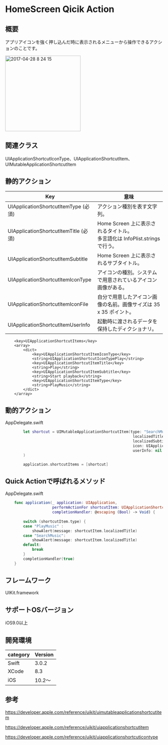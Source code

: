 # HomeScreen Qicik Action

## 概要
アプリアイコンを強く押し込んだ時に表示されるメニューから操作できるアクションのことです。

<img width="241" alt="2017-04-28 8 24 15" src="https://cloud.githubusercontent.com/assets/9479568/25508306/1bafc208-2bec-11e7-8cc0-3c931774cbc3.png">

## 関連クラス
UIApplicationShortcutIconType、UIApplicationShortcutItem、UIMutableApplicationShortcutItem

## 静的アクション

| Key | 意味 |
| ---|---|
| UIApplicationShortcutItemType (必須)	| アクション種別を表す文字列。 |
| UIApplicationShortcutItemTitle (必須)	| Home Screen 上に表示されるタイトル。<br>多言語化は InfoPlist.strings で行う。|
| UIApplicationShortcutItemSubtitle	| Home Screen 上に表示されるサブタイトル。|
| UIApplicationShortcutItemIconType	| アイコンの種別。システムで用意されているアイコン画像がある。|
| UIApplicationShortcutItemIconFile	| 自分で用意したアイコン画像の名前。画像サイズは 35 x 35 ポイント。|
| UIApplicationShortcutItemUserInfo	| 起動時に渡されるデータを保持したディクショナリ。 |


```
	<key>UIApplicationShortcutItems</key>
	<array>
		<dict>
			<key>UIApplicationShortcutItemIconType</key>
			<string>UIApplicationShortcutIconTypePlay</string>
			<key>UIApplicationShortcutItemTitle</key>
			<string>Play</string>
			<key>UIApplicationShortcutItemSubtitle</key>
			<string>Start playback</string>
			<key>UIApplicationShortcutItemType</key>
			<string>PlayMusic</string>
		</dict>
	</array>
```

## 動的アクション

AppDelegate.swift

```swift:Application.swift
        let shortcut = UIMutableApplicationShortcutItem(type: "SearchMusic",
                                                         localizedTitle: "Search",
                                                         localizedSubtitle: "Find a track to play",
                                                         icon: UIApplicationShortcutIcon(type: .search),
                                                         userInfo: nil
        )

        application.shortcutItems = [shortcut]
```

## Quick Actionで呼ばれるメソッド

AppDelegate.swift

```swift:Application.swift
    func application(_ application: UIApplication,
                     performActionFor shortcutItem: UIApplicationShortcutItem,
                     completionHandler: @escaping (Bool) -> Void) {
        
        switch (shortcutItem.type) {
        case "PlayMusic" :
            showAlert(message: shortcutItem.localizedTitle)
        case "SearchMusic":
            showAlert(message: shortcutItem.localizedTitle)
        default:
            break
        }
        completionHandler(true)
    }
```

## フレームワーク
UIKit.framework

## サポートOSバージョン
iOS9.0以上

## 開発環境
|category | Version| 
|---|---|
| Swift | 3.0.2 |
| XCode | 8.3 |
| iOS | 10.2〜 |

## 参考
https://developer.apple.com/reference/uikit/uimutableapplicationshortcutitem

https://developer.apple.com/reference/uikit/uiapplicationshortcutitem

https://developer.apple.com/reference/uikit/uiapplicationshortcuticontype
